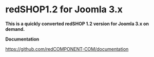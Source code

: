 redSHOP1.2 for Joomla 3.x
==========
**This is a quickly converted redSHOP 1.2 version for Joomla 3.x on demand.**

**Documentation**

https://github.com/redCOMPONENT-COM/documentation


